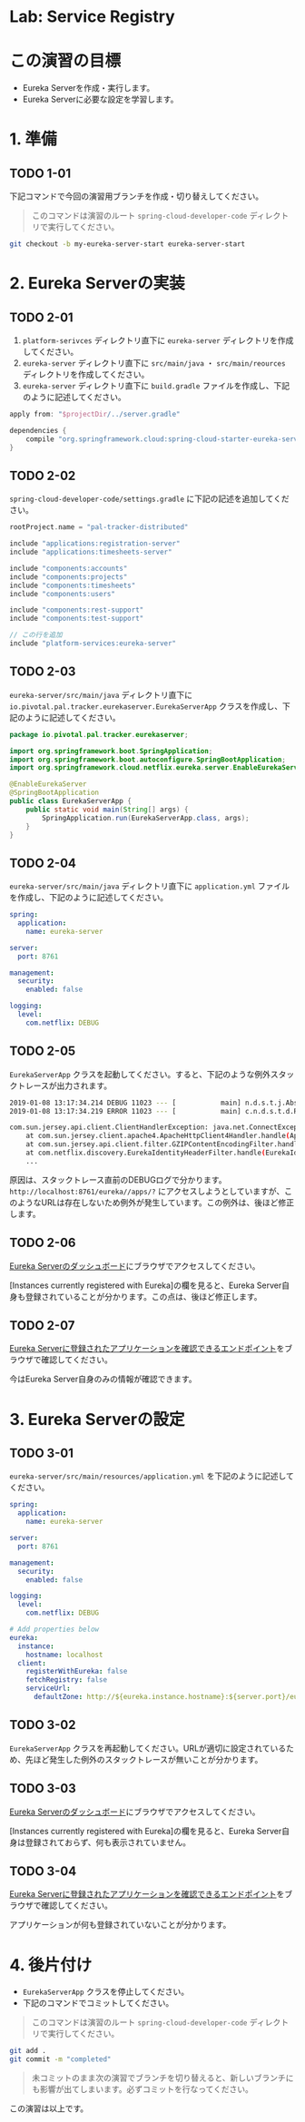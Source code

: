 Lab: Service Registry
======================================

# この演習の目標
- Eureka Serverを作成・実行します。
- Eureka Serverに必要な設定を学習します。

# 1. 準備

## TODO 1-01
下記コマンドで今回の演習用ブランチを作成・切り替えしてください。

> このコマンドは演習のルート `spring-cloud-developer-code` ディレクトリで実行してください。

```bash
git checkout -b my-eureka-server-start eureka-server-start
```

<!------------------------------------------------------------->
# 2. Eureka Serverの実装

## TODO 2-01
1. `platform-serivces` ディレクトリ直下に `eureka-server` ディレクトリを作成してください。
2. `eureka-server` ディレクトリ直下に `src/main/java` ・ `src/main/reources` ディレクトリを作成してください。
3. `eureka-server` ディレクトリ直下に `build.gradle` ファイルを作成し、下記のように記述してください。

```groovy
apply from: "$projectDir/../server.gradle"

dependencies {
    compile "org.springframework.cloud:spring-cloud-starter-eureka-server"
}
```

## TODO 2-02
`spring-cloud-developer-code/settings.gradle` に下記の記述を追加してください。

```groovy
rootProject.name = "pal-tracker-distributed"

include "applications:registration-server"
include "applications:timesheets-server"

include "components:accounts"
include "components:projects"
include "components:timesheets"
include "components:users"

include "components:rest-support"
include "components:test-support"

// この行を追加
include "platform-services:eureka-server"
```

## TODO 2-03
`eureka-server/src/main/java` ディレクトリ直下に `io.pivotal.pal.tracker.eurekaserver.EurekaServerApp` クラスを作成し、下記のように記述してください。

```java
package io.pivotal.pal.tracker.eurekaserver;

import org.springframework.boot.SpringApplication;
import org.springframework.boot.autoconfigure.SpringBootApplication;
import org.springframework.cloud.netflix.eureka.server.EnableEurekaServer;

@EnableEurekaServer
@SpringBootApplication
public class EurekaServerApp {
    public static void main(String[] args) {
        SpringApplication.run(EurekaServerApp.class, args);
    }
}
```

## TODO 2-04
`eureka-server/src/main/java` ディレクトリ直下に `application.yml` ファイルを作成し、下記のように記述してください。

```yaml
spring:
  application:
    name: eureka-server

server:
  port: 8761

management:
  security:
    enabled: false

logging:
  level:
    com.netflix: DEBUG
```

## TODO 2-05
`EurekaServerApp` クラスを起動してください。すると、下記のような例外スタックトレースが出力されます。

```bash
2019-01-08 13:17:34.214 DEBUG 11023 --- [           main] n.d.s.t.j.AbstractJerseyEurekaHttpClient : Jersey HTTP GET http://localhost:8761/eureka//apps/?; statusCode=N/A
2019-01-08 13:17:34.219 ERROR 11023 --- [           main] c.n.d.s.t.d.RedirectingEurekaHttpClient  : Request execution error

com.sun.jersey.api.client.ClientHandlerException: java.net.ConnectException: Connection refused (Connection refused)
	at com.sun.jersey.client.apache4.ApacheHttpClient4Handler.handle(ApacheHttpClient4Handler.java:187) ~[jersey-apache-client4-1.19.1.jar:1.19.1]
	at com.sun.jersey.api.client.filter.GZIPContentEncodingFilter.handle(GZIPContentEncodingFilter.java:123) ~[jersey-client-1.19.1.jar:1.19.1]
	at com.netflix.discovery.EurekaIdentityHeaderFilter.handle(EurekaIdentityHeaderFilter.java:27) ~[eureka-client-1.7.0.jar:1.7.0]
    ...
```

原因は、スタックトレース直前のDEBUGログで分かります。`http://localhost:8761/eureka//apps/?` にアクセスしようとしていますが、このようなURLは存在しないため例外が発生しています。この例外は、後ほど修正します。

## TODO 2-06
[Eureka Serverのダッシュボード](http://localhost:8761)にブラウザでアクセスしてください。

[Instances currently registered with Eureka]の欄を見ると、Eureka Server自身も登録されていることが分かります。この点は、後ほど修正します。

## TODO 2-07
[Eureka Serverに登録されたアプリケーションを確認できるエンドポイント](http://localhost:8761/eureka/apps)をブラウザで確認してください。

今はEureka Server自身のみの情報が確認できます。

<!------------------------------------------------------------->
# 3. Eureka Serverの設定

## TODO 3-01
`eureka-server/src/main/resources/application.yml` を下記のように記述してください。

```yaml
spring:
  application:
    name: eureka-server

server:
  port: 8761

management:
  security:
    enabled: false

logging:
  level:
    com.netflix: DEBUG

# Add properties below
eureka:
  instance:
    hostname: localhost
  client:
    registerWithEureka: false
    fetchRegistry: false
    serviceUrl:
      defaultZone: http://${eureka.instance.hostname}:${server.port}/eureka/
```

## TODO 3-02
`EurekaServerApp` クラスを再起動してください。URLが適切に設定されているため、先ほど発生した例外のスタックトレースが無いことが分かります。

## TODO 3-03
[Eureka Serverのダッシュボード](http://localhost:8761)にブラウザでアクセスしてください。

[Instances currently registered with Eureka]の欄を見ると、Eureka Server自身は登録されておらず、何も表示されていません。

## TODO 3-04
[Eureka Serverに登録されたアプリケーションを確認できるエンドポイント](http://localhost:8761/eureka/apps)をブラウザで確認してください。

アプリケーションが何も登録されていないことが分かります。

<!------------------------------------------------------------->
# 4. 後片付け
- `EurekaServerApp` クラスを停止してください。
- 下記のコマンドでコミットしてください。

> このコマンドは演習のルート `spring-cloud-developer-code` ディレクトリで実行してください。

```bash
git add .
git commit -m "completed"
```

> 未コミットのまま次の演習でブランチを切り替えると、新しいブランチにも影響が出てしまいます。必ずコミットを行なってください。

この演習は以上です。
